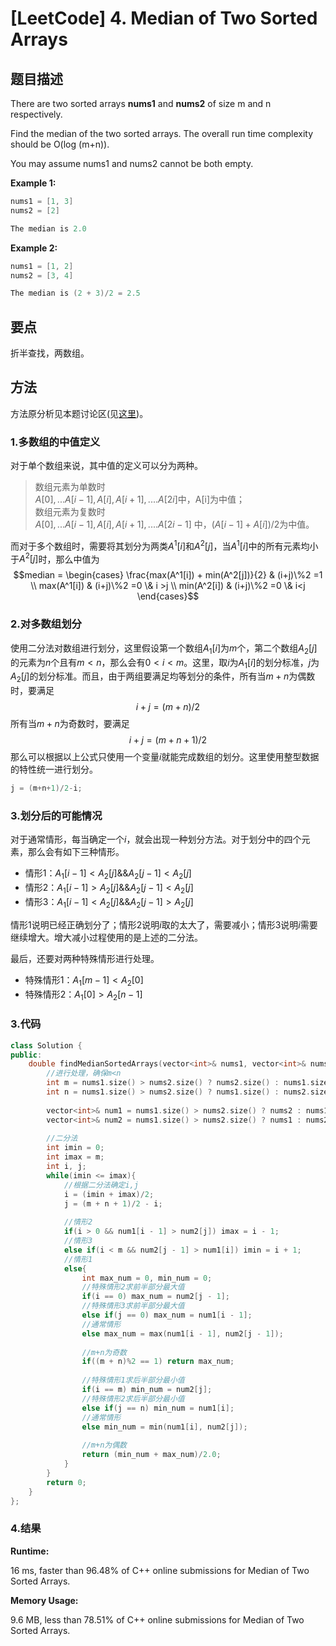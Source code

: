 # [LeetCode] 4. Median of Two Sorted Arrays

## 题目描述

There are two sorted arrays **nums1** and **nums2** of size m and n respectively.

Find the median of the two sorted arrays. The overall run time complexity should be O(log (m+n)).

You may assume nums1 and nums2 cannot be both empty.

**Example 1:**

```C++
nums1 = [1, 3]
nums2 = [2]

The median is 2.0
```

**Example 2:**

```C++
nums1 = [1, 2]
nums2 = [3, 4]

The median is (2 + 3)/2 = 2.5
```

## 要点

折半查找，两数组。

## 方法

方法原分析见本题讨论区(见[这里](https://leetcode.com/problems/median-of-two-sorted-arrays/discuss/2481/Share-my-O(log(min(mn))-solution-with-explanation)))。

### 1.多数组的中值定义

对于单个数组来说，其中值的定义可以分为两种。

> 数组元素为单数时  
>$A[0],...A[i-1],A[i],A[i+1],....A[2i]$中，A[i]为中值；   
> 数组元素为复数时  
>$A[0],...A[i-1],A[i],A[i+1],....A[2i-1]$ 中，$(A[i-1] + A[i])/2$为中值。

而对于多个数组时，需要将其划分为两类$A^1[i]$和$A^2[j]$，当$A^1[i]$中的所有元素均小于$A^2[j]$时，那么中值为
$$median = \begin{cases}  
\frac{max(A^1[i]) + min(A^2[j])}{2} & (i+j)\%2 =1 \\
max(A^1[i]) & (i+j)\%2 =0 \& i >j \\ min(A^2[i]) & (i+j)\%2 =0 \& i<j
\end{cases}$$

### 2.对多数组划分

使用二分法对数组进行划分，这里假设第一个数组$A_1[i]$为$m$个，第二个数组$A_2[j]$的元素为$n$个且有$m<n$，那么会有$0<i<m$。这里，取$i$为$A_1[i]$的划分标准，$j$为$A_2[j]$的划分标准。而且，由于两组要满足均等划分的条件，所有当$m+n$为偶数时，要满足
$$i+j = (m+n)/2$$
所有当$m+n$为奇数时，要满足
$$i+j = (m+n+1)/2$$
那么可以根据以上公式只使用一个变量$i$就能完成数组的划分。这里使用整型数据的特性统一进行划分。

```C++
j = (m+n+1)/2-i;
```

### 3.划分后的可能情况

对于通常情形，每当确定一个$i$，就会出现一种划分方法。对于划分中的四个元素，那么会有如下三种情形。

* 情形1：$A_1[i-1]<A_2[j] \&\& A_2[j-1]<A_2[j]$
* 情形2：$A_1[i-1]>A_2[j] \&\& A_2[j-1]<A_2[j]$
* 情形3：$A_1[i-1]<A_2[j] \&\& A_2[j-1]>A_2[j]$

情形1说明已经正确划分了；情形2说明$i$取的太大了，需要减小；情形3说明$i$需要继续增大。增大减小过程使用的是上述的二分法。

最后，还要对两种特殊情形进行处理。

* 特殊情形1：$A_1[m-1]<A_2[0]$
* 特殊情形2：$A_1[0]>A_2[n-1]$

### 3.代码

```C++
class Solution {
public:
    double findMedianSortedArrays(vector<int>& nums1, vector<int>& nums2) {
        //进行处理，确保m<n
        int m = nums1.size() > nums2.size() ? nums2.size() : nums1.size();
        int n = nums1.size() > nums2.size() ? nums1.size() : nums2.size();
        
        vector<int>& num1 = nums1.size() > nums2.size() ? nums2 : nums1;
        vector<int>& num2 = nums1.size() > nums2.size() ? nums1 : nums2;
        
        //二分法
        int imin = 0;
        int imax = m;
        int i, j;
        while(imin <= imax){
            //根据二分法确定i,j
            i = (imin + imax)/2;
            j = (m + n + 1)/2 - i;
            
            //情形2
            if(i > 0 && num1[i - 1] > num2[j]) imax = i - 1;
            //情形3
            else if(i < m && num2[j - 1] > num1[i]) imin = i + 1;
            //情形1
            else{
                int max_num = 0, min_num = 0;
                //特殊情形2求前半部分最大值
                if(i == 0) max_num = num2[j - 1];
                //特殊情形3求前半部分最大值
                else if(j == 0) max_num = num1[i - 1];
                //通常情形
                else max_num = max(num1[i - 1], num2[j - 1]);
                
                //m+n为奇数
                if((m + n)%2 == 1) return max_num;
                
                //特殊情形1求后半部分最小值
                if(i == m) min_num = num2[j];
                //特殊情形2求后半部分最小值
                else if(j == n) min_num = num1[i];
                //通常情形
                else min_num = min(num1[i], num2[j]);
                
                //m+n为偶数
                return (min_num + max_num)/2.0;
            }
        }
        return 0;
    }
};
```

### 4.结果

**Runtime:**

16 ms, faster than 96.48% of C++ online submissions for Median of Two Sorted Arrays.

**Memory Usage:**

9.6 MB, less than 78.51% of C++ online submissions for Median of Two Sorted Arrays.
